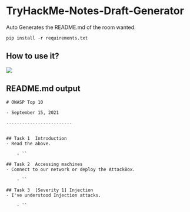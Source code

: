 # TryHackMe-Notes-Draft-Generator
Auto Generates the README.md of the room wanted. 

`pip install -r requirements.txt`

## How to use it?
![](usage.gif)

## README.md output
```
# OWASP Top 10

- September 15, 2021

-------------------------


## Task 1  Introduction
- Read the above.                            

	- ``

## Task 2  Accessing machines
- Connect to our network or deploy the AttackBox.

	- ``

## Task 3  [Severity 1] Injection 
- I've understood Injection attacks.

	- ``
```
